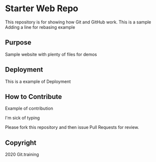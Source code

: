 # Starter Web Repo

This repository is for showing how Git and GitHub work. This is a sample
Adding a line for rebasing example

## Purpose

Sample website with plenty of files for demos

## Deployment

This is a example of Deployment

## How to Contribute

Example of contribution

I'm sick of typing

Please fork this repository and then issue Pull Requests for review.

## Copyright

2020 Git.training
